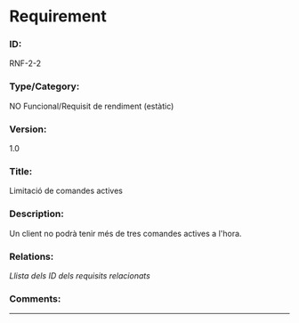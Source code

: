 # Requirement
### ID: 

RNF-2-2
### Type/Category: 

NO Funcional/Requisit de rendiment (estàtic)
### Version: 

1.0
### Title: 

Limitació de comandes actives
### Description: 

Un client no podrà tenir més de tres comandes actives a l'hora.
### Relations:  
_Llista dels ID dels requisits relacionats_ 
### Comments:  

---